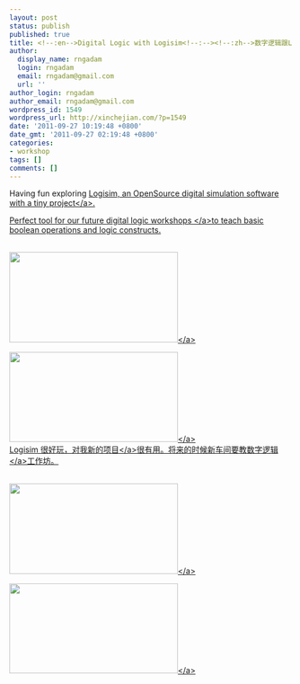 ```yaml
---
layout: post
status: publish
published: true
title: <!--:en-->Digital Logic with Logisim<!--:--><!--:zh-->数字逻辑跟Logisim<!--:-->
author:
  display_name: rngadam
  login: rngadam
  email: rngadam@gmail.com
  url: ''
author_login: rngadam
author_email: rngadam@gmail.com
wordpress_id: 1549
wordpress_url: http://xinchejian.com/?p=1549
date: '2011-09-27 10:19:48 +0800'
date_gmt: '2011-09-27 02:19:48 +0800'
categories:
- workshop
tags: []
comments: []
---
```

<p><!--:en-->Having fun exploring <a href="http:&#47;&#47;wiki.xinchejian.com&#47;wiki&#47;LED_Matrix_digital_logic_using_Logisim">Logisim, an OpenSource digital simulation software with a tiny project<&#47;a>. </p>
<p>Perfect tool for our future <a href="http:&#47;&#47;wiki.xinchejian.com&#47;wiki&#47;Digital_Logic">digital logic workshops <&#47;a>to teach basic boolean operations and logic constructs.</p>
<p><a href="http:&#47;&#47;xinchejian.com&#47;2011&#47;09&#47;27&#47;digital-logic-with-logisim&#47;mainschematic&#47;" rel="attachment wp-att-1553"><br />
<img src="http:&#47;&#47;xinchejian.com&#47;wp-content&#47;uploads&#47;2011&#47;09&#47;MainSchematic-300x161.jpg" alt="" title="MainSchematic" width="300" height="161" class="aligncenter size-medium wp-image-1553" &#47;><&#47;a></p>
<p><a href="http:&#47;&#47;xinchejian.com&#47;2011&#47;09&#47;27&#47;digital-logic-with-logisim&#47;led-matrix-simulation&#47;" rel="attachment wp-att-1552"><img src="http:&#47;&#47;xinchejian.com&#47;wp-content&#47;uploads&#47;2011&#47;09&#47;LED-Matrix-simulation-300x160.jpg" alt="" title="LED Matrix simulation" width="300" height="160" class="aligncenter size-medium wp-image-1552" &#47;><&#47;a><br />
<!--:--><!--:zh-->Logisim 很好玩，对我<a href="http:&#47;&#47;wiki.xinchejian.com&#47;wiki&#47;LED_Matrix_digital_logic_using_Logisim">新的项目<&#47;a>很有用。将来的时候新车间要教<a href="http:&#47;&#47;wiki.xinchejian.com&#47;wiki&#47;Digital_Logic">数字逻辑<&#47;a>工作坊。</p>
<p><a href="http:&#47;&#47;xinchejian.com&#47;2011&#47;09&#47;27&#47;digital-logic-with-logisim&#47;mainschematic&#47;" rel="attachment wp-att-1553"><br />
<img src="http:&#47;&#47;xinchejian.com&#47;wp-content&#47;uploads&#47;2011&#47;09&#47;MainSchematic-300x161.jpg" alt="" title="MainSchematic" width="300" height="161" class="aligncenter size-medium wp-image-1553" &#47;><&#47;a></p>
<p><a href="http:&#47;&#47;xinchejian.com&#47;2011&#47;09&#47;27&#47;digital-logic-with-logisim&#47;led-matrix-simulation&#47;" rel="attachment wp-att-1552"><img src="http:&#47;&#47;xinchejian.com&#47;wp-content&#47;uploads&#47;2011&#47;09&#47;LED-Matrix-simulation-300x160.jpg" alt="" title="LED Matrix simulation" width="300" height="160" class="aligncenter size-medium wp-image-1552" &#47;><&#47;a><br />
<!--:--></p>
